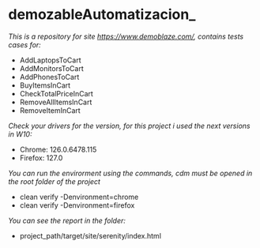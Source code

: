 # demozableAutomatizacion_
_This is a repository for site https://www.demoblaze.com/, contains tests cases for:_
  * AddLaptopsToCart
  * AddMonitorsToCart
  * AddPhonesToCart
  * BuyItemsInCart
  * CheckTotalPriceInCart
  * RemoveAllItemsInCart
  * RemoveItemInCart

_Check your drivers for the version, for this project i used the next versions in W10:_
  * Chrome: 126.0.6478.115
  * Firefox: 127.0
    
_You can run the envirorment using the commands, cdm must be opened in the root folder of the project_
  * clean verify -Denvironment=chrome
  * clean verify -Denvironment=firefox
    
_You can see the report in the folder:_

* project_path/target/site/serenity/index.html
